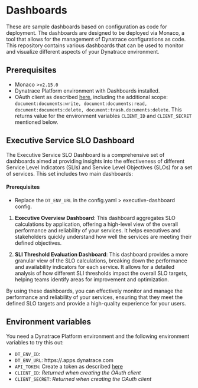 
# Dashboards

These are sample dashboards based on configuration as code for deployment. The dashboards are designed to be deployed via Monaco, a tool that allows for the management of Dynatrace configurations as code. This repository contains various dashboards that can be used to monitor and visualize different aspects of your Dynatrace environment.

## Prerequisites

- Monaco >`v2.15.0`
- Dynatrace Platform environment with Dashboards installed.
- OAuth client as described [here](https://www.dynatrace.com/support/help/manage/configuration-as-code/guides/create-oauth-client#create-an-oauth-client), including the additional scope: `document:documents:write, document:documents:read, document:documents:delete, document:trash.documents:delete`. This returns value for the environment variables `CLIENT_ID` and `CLIENT_SECRET` mentioned below. 

## Executive Service SLO Dashboard

The Executive Service SLO Dashboard is a comprehensive set of dashboards aimed at providing insights into the effectiveness of different Service Level Indicators (SLIs) and Service Level Objectives (SLOs) for a set of services. This set includes two main dashboards:

#### Prerequisites
- Replace the `DT_ENV_URL` in the config.yaml > executive-dashboard config.

1. **Executive Overview Dashboard**: This dashboard aggregates SLO calculations by application, offering a high-level view of the overall performance and reliability of your services. It helps executives and stakeholders quickly understand how well the services are meeting their defined objectives.

2. **SLI Threshold Evaluation Dashboard**: This dashboard provides a more granular view of the SLO calculations, breaking down the performance and availability indicators for each service. It allows for a detailed analysis of how different SLI thresholds impact the overall SLO targets, helping teams identify areas for improvement and optimization.

By using these dashboards, you can effectively monitor and manage the performance and reliability of your services, ensuring that they meet the defined SLO targets and provide a high-quality experience for your users.

## Environment variables

You need a Dynatrace Platform environment and the following environment variables to try this out:

* `DT_ENV_ID`: <YOUR-DT-ENVIRONMENT-ID>
* `DT_ENV_URL`: https://<YOUR-DT-ENVIRONMENT-ID>.apps.dynatrace.com
* `API_TOKEN`: Create a token as described [here](https://www.dynatrace.com/support/help/manage/configuration-as-code/manage-configuration#prerequisites)
* `CLIENT_ID`: *Returned when creating the OAuth client*
* `CLIENT_SECRET`: *Returned when creating the OAuth client* 

